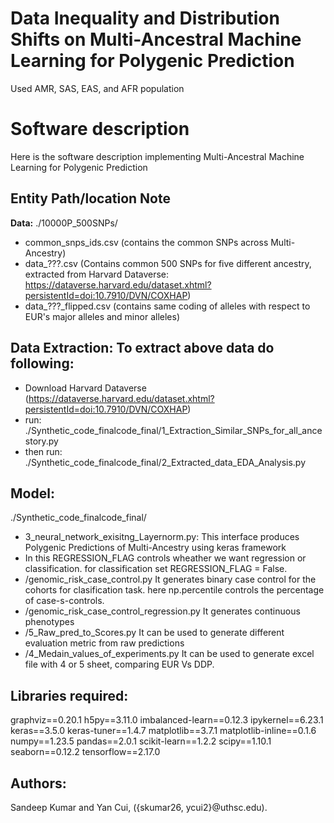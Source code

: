 # Data Inequality and Distribution Shifts on Multi-Ancestral Machine Learning for Polygenic Prediction
Used AMR, SAS, EAS, and AFR population


# Software description
Here is the software description implementing Multi-Ancestral Machine Learning for Polygenic Prediction

## Entity Path/location Note
**Data:** ./10000P_500SNPs/
- common_snps_ids.csv (contains the common SNPs across Multi-Ancestry)
- data_???.csv (Contains common 500 SNPs for five different ancestry, extracted from Harvard Dataverse: https://dataverse.harvard.edu/dataset.xhtml?persistentId=doi:10.7910/DVN/COXHAP)
- data_???_flipped.csv (contains same coding of alleles with respect to EUR's major alleles and minor alleles)

## Data Extraction: To extract above data do following: 
- Download Harvard Dataverse (https://dataverse.harvard.edu/dataset.xhtml?persistentId=doi:10.7910/DVN/COXHAP)
- run: ./Synthetic_code_finalcode_final/1_Extraction_Similar_SNPs_for_all_ancestory.py
- then run: ./Synthetic_code_finalcode_final/2_Extracted_data_EDA_Analysis.py

## Model:
./Synthetic_code_finalcode_final/
- 3_neural_network_exisitng_Layernorm.py:  This interface produces Polygenic Predictions of Multi-Ancestry using keras framework
- In this REGRESSION_FLAG controls wheather we want regression or classification. for classification set REGRESSION_FLAG = False.
- /genomic_risk_case_control.py It generates binary case control for the cohorts for clasification task. here np.percentile controls the percentage of case-s-controls.
- /genomic_risk_case_control_regression.py It generates continuous phenotypes
- /5_Raw_pred_to_Scores.py It can be used to generate different evaluation metric from raw predictions
- /4_Medain_values_of_experiments.py It can be used to generate excel file with 4 or 5 sheet, comparing EUR Vs DDP.

## Libraries required:
graphviz==0.20.1
h5py==3.11.0
imbalanced-learn==0.12.3
ipykernel==6.23.1
keras==3.5.0
keras-tuner==1.4.7
matplotlib==3.7.1
matplotlib-inline==0.1.6
numpy==1.23.5
pandas==2.0.1
scikit-learn==1.2.2
scipy==1.10.1
seaborn==0.12.2
tensorflow==2.17.0

## Authors:
Sandeep Kumar and Yan Cui, ({skumar26, ycui2}@uthsc.edu).
  


